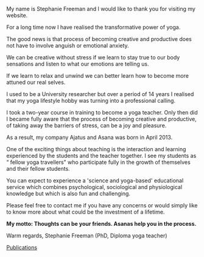 My name is Stephanie Freeman and I would like to thank you for visiting my website.

For a long time now I have realised the transformative power of yoga.

The good news is that process of becoming creative and productive does not have to involve anguish or emotional anxiety.

We can be creative without stress if we learn to stay true to our body sensations and listen to what our emotions are telling us.

If we learn to relax and unwind we can better learn how to become more attuned our real selves.

I used to be a University researcher but over a period of 14 years I realised that my yoga lifestyle hobby was turning into a professional calling.

I took a two-year course in training to become a yoga teacher. Only then did I became fully aware that the process of becoming creative and productive, of taking away the barriers of stress, can be a joy and pleasure.

As a result, my company Ajatus and Asana was born in April 2013.

One of the exciting things about teaching is the interaction and learning experienced by the students and the teacher together. I see my students as “ fellow yoga travellers" who participate fully in the growth of themselves and their fellow students.

You can expect to experience a 'science and yoga-based' educational service which combines
psychological, sociological and physiological knowledge but which is also fun and challenging.

Please feel free to contact me if you have any concerns or would simply like to know more
about what could be the investment of a lifetime.

**My motto: Thoughts can be your friends. Asanas help you in the process.**

Warm regards,
Stephanie Freeman (PhD, Diploma yoga teacher)

[Publications](/en/publications.html)



